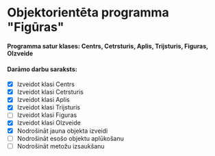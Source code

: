 # Objektorientēta programma "Figūras"
**Programma satur klases: Centrs, Cetrsturis, Aplis, Trijsturis, Figuras, OIzveide**

#### Darāmo darbu saraksts:
- [x] Izveidot klasi Centrs
- [x] Izveidot klasi Cetrsturis
- [x] Izveidot klasi Aplis
- [x] Izveidot klasi Trijsturis
- [ ] Izveidot klasi Figuras
- [x] Izveidot klasi OIzveide
- [x] Nodrošināt jauna objekta izveidi
- [ ] Nodrošināt esošo objektu aplūkošanu
- [ ] Nodrošināt metožu izsaukšanu
